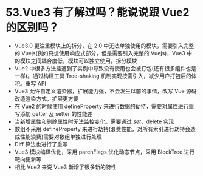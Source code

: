 # 53.Vue3 有了解过吗？能说说跟 Vue2 的区别吗？

- Vue3.0 更注重模块上的拆分，在 2.0 中无法单独使用的模块，需要引入完整的 Vuejs(例如只想使用响应式部分，但是需要引入完整的 Vuejs)，Vue3 中的模块之间耦合度低，模块可以独立使用，拆分模块
- Vue2 中很多方法挂遭到了实例中导致没有使用也会被打包(还有很多组件也是一样)。通过构建工具 Tree-shaking 机制实现按需引入，减少用户打包后的体积。重写 API
- Vue3 允许自定义渲染器，扩展能力强，不会发生以前的事情，改写 Vue 源码改造渲染方式，扩展更方便
- 在 Vue2 的时候使用 defineProperty 来进行数据的劫持，需要对属性进行重写添加 getter 及 setter 的性能差
- 当新增属性和删除属性时无法监控变化。需要通过 $set、$delete 实现
- 数组不采用 defineProperty 来进行劫持(浪费性能，对所有索引进行劫持会造成性能浪费)需要对数组单独进行处理
- Diff 算法也进行了重写
- Vue3 模块编译优化，采用 parchFlags 优化动态节点，采用 BlockTree 进行靶向更新等
- 相比 Vue2 来说 Vue3 新增了很多新的特性